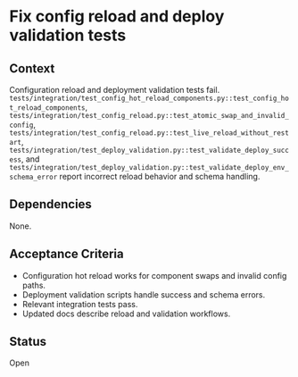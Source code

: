 # Fix config reload and deploy validation tests

## Context
Configuration reload and deployment validation tests fail.
`tests/integration/test_config_hot_reload_components.py::test_config_hot_reload_components`,
`tests/integration/test_config_reload.py::test_atomic_swap_and_invalid_config`,
`tests/integration/test_config_reload.py::test_live_reload_without_restart`,
`tests/integration/test_deploy_validation.py::test_validate_deploy_success`, and
`tests/integration/test_deploy_validation.py::test_validate_deploy_env_schema_error`
report incorrect reload behavior and schema handling.

## Dependencies
None.

## Acceptance Criteria
- Configuration hot reload works for component swaps and invalid config paths.
- Deployment validation scripts handle success and schema errors.
- Relevant integration tests pass.
- Updated docs describe reload and validation workflows.

## Status
Open
